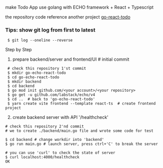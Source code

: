 make Todo App use golang with ECHO framework + React + Typescript

the repository code reference another project [go-react-todo](https://github.com/KunYi/go-react-todo)

### Tips: show git log from first to latest
```
 $ git log --oneline --reverse
```

Step by Step

1. prepare backend/server and frontend/UI  # initial commit
```
 # check this repository 1'st commit
 $ mkdir go-echo-react-todo
 $ cd go-echo-react-todo
 $ mkdir backend
 $ cd backend
 $ go mod init github.com/<your account>/<your repository>
 $ go get -u github.com/labstack/echo/v4
 $ cd ..  # back to 'go-echo-react-todo'
 $ yarn create vite frontend --template react-ts  # create frontend project
```

2. create backend server with API '/healthcheck'
```
# check this repository 2'nd commit
# we to create ./backend/main.go file and wrote some code for test

$ cd backend # change workdir into 'backend'
$ go run main.go # launch server, press ctrl+'C' to break the server

# you can use 'curl' to check the state of server
$ curl localhost:4000/healthcheck
OK
```
